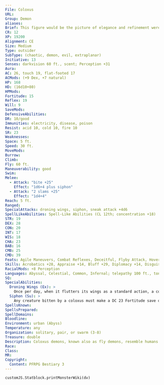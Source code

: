 ```yaml
---
File: Coloxus
URL: 
Group: Demon
aliases: 
Brief: This figure would be the picture of elegance and refinement were it not for its grotesque fly head and shivering insectile wings.
CR: 12
XP: 19200
Alignment: CE
Size: Medium
Type: outsider
SubType: (chaotic, demon, evil, extraplanar)
Initiative: 13
Senses: darkvision 60 ft., scent; Perception +31
Aura: 
AC: 26, touch 19, flat-footed 17
ACMods: (+9 Dex, +7 natural)
HP: 168
HD: (16d10+80)
HPMods: 
Fortitude: 15
Reflex: 19
Will: 9
SaveMods: 
DefensiveAbilities: 
DR: 10/good
Immunities: electricity, disease, poison
Resist: acid 10, cold 10, fire 10
SR: 23
Weaknesses: 
Space: 5 ft.
Speed: 30 ft.
MoveMods: 
Burrow: 
Climb: 
Fly: 60 ft.
Maneuverability: good
Swim: 
Melee: 
  - Attack: "bite +25"
    Effect: "1d6+4 plus siphon"
  - Attack: "2 slams +25"
    Effect: "1d4+4"
Reach: 5 ft.
Ranged: 
SpecialAttacks: droning wings, siphon, sneak attack +4d6
SpellLikeAbilities: Spell-Like Abilities (CL 12th; concentration +18)  Constant-tongues   At Will-contagion (DC 20), invisibility, suggestion (DC 19)   3/day-confusion (DC 20), haste, quickened invisibility, mind fog (DC 21)   1/day-giant vermin, shadow evocation (DC 21)
STR: 19
DEX: 28
CON: 20
INT: 17
WIS: 18
CHA: 23
BAB: 16
CMB: 25
CMD: 39
Feats: Agile Maneuvers, Combat Reflexes, Deceitful, Flyby Attack, Hover, Improved Initiative, Quicken Spell-Like Ability (invisibility), Weapon Finesse
Skills: Acrobatics +28, Appraise +14, Bluff +29, Diplomacy +14, Disguise +19, Fly +26, Knowledge (arcana, history, planes, religion) +14, Perception +31, Sleight of Hand +17, Stealth +28
RacialMods: +8 Perception
Languages: Abyssal, Celestial, Common, Infernal; telepathy 100 ft., tongues
SQ: 
SpecialAbilities:
  Droning Wings (Ex): >
    Once per day, when it flutters its wings as a standard action, a coloxus can create a mesmerizing display of color and a sound-dampening buzzing drone. All creatures within 30 feet that can see the coloxus must make a DC 24 Will save or be slowed for up to 6 rounds. Each subsequent round, the coloxus must take a swift action to maintain the effect or the effect ceases at the end of its turn. Additionally, the sound creates a buffer against sonic energy, granting the fly demon immunity to sonic attacks or effects while it continues to drone. The save DC is Charisma-based.
  Siphon (Su): >
    Any creature bitten by a coloxus must make a DC 23 Fortitude save or take 1d4 points of Charisma damage. A coloxus heals itself of 5 points of damage for every point of Charisma damage it deals. The save DC is Constitution-based.
SpellsKnown: 
SpellsPrepared: 
SpellDomains: 
Bloodline: 
Environment: urban (Abyss)
Temperature: any
Organization: solitary, pair, or swarm (3-8)
Treasure: double
Description: Coloxus demons, known also as fly demons, resemble humans with the head of a fly and twin pairs of gossamer wings. Even their smallest movements and gestures seem infused with manic quickness and alertness. A coloxus prefers to wear opulent clothing and jewels that would rival the wealthiest nobility of any race. A coloxus is 6 feet tall and weighs 150 pounds.  Ironically-given their grotesque, insectile appearance-coloxus demons are demons of vanity. They are formed from the souls of narcissistic mortals responsible for disasters or tragedy through their careless self-absorption.  Despite their foul appearance, coloxus demons consider themselves cultured and elite. They are unusually patient and well mannered for demons, and as a result are often used as emissaries, diplomats, and negotiators by marilith generals, balors, and even demon lords. Even when facing hated foes, coloxus demons are the epitome of courtesy, but such manners are always a deceitful veneer, masking the creatures' efforts to gain the upper hand.  Evil mortal spellcasters are fond of conjuring coloxus demons for similar roles, but the monsters also work well as assassins. Even in this role, a coloxus is dignified and polite. Only when presented with a ref lection of itself does the normally civilized coloxus show its true demonic colors-any creature foolish enough to trick a coloxus into looking at a mirror finds herself the eternal foe of an insulted and scandalized demon.
Race: 
Class: 
MR: 
Copyright:
  Content: PFRPG Bestiary 3
---
```

```dataviewjs
customJS.Statblock.printMonsterWiki(dv)
```
